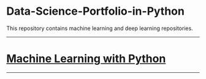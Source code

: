 # **Data-Science-Portfolio-in-Python**

This repository contains machine learning and deep learning repositories.


--------------------------------------------------------------------------------

# **[Machine Learning with Python](https://github.com/pb111/Machine-Learning-with-Python)**


--------------------------------------------------------------------------------



